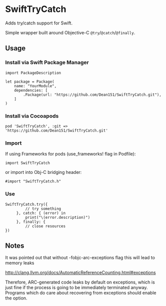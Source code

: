 SwiftTryCatch
=============

Adds try/catch support for Swift.

Simple wrapper built around Objective-C `@try`/`@catch`/`@finally`.

## Usage

### Install via Swift Package Manager

```
import PackageDescription

let package = Package(
    name: "YourModule",
    dependencies: [
        .Package(url: "https://github.com/Dean151/SwiftTryCatch.git"),
    ]
)
```

### Install via Cocoapods

    pod 'SwiftTryCatch', :git => 'https://github.com/Dean151/SwiftTryCatch.git'

### Import

If using Frameworks for pods (use_frameworks! flag in Podfile):

    import SwiftTryCatch

or import into Obj-C bridging header:

    #import "SwiftTryCatch.h"

### Use

    SwiftTryCatch.try({
             // try something
         }, catch: { (error) in
             print("\(error.description)")
         }, finally: {
             // close resources
    })

## Notes
It was pointed out that without -fobjc-arc-exceptions flag this will lead to memory leaks

http://clang.llvm.org/docs/AutomaticReferenceCounting.html#exceptions

Therefore, ARC-generated code leaks by default on exceptions, which is just fine if the process is going to be immediately terminated anyway. Programs which do care about recovering from exceptions should enable the option.

